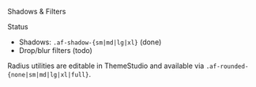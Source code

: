 Shadows & Filters

Status
- Shadows: `.af-shadow-{sm|md|lg|xl}` (done)
- Drop/blur filters (todo)

Radius utilities are editable in ThemeStudio and available via `.af-rounded-{none|sm|md|lg|xl|full}`.
